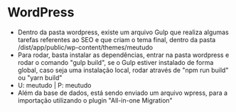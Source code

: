 # WordPress

- Dentro da pasta wordpress, existe um arquivo Gulp que realiza algumas tarefas referentes ao SEO e que criam o tema final, dentro da pasta /dist/app/public/wp-content/themes/meutudo
- Para rodar, basta instalar as dependências, entrar na pasta wordpress e rodar o comando "gulp build", se o Gulp estiver instalado de forma global, caso seja uma instalação local, rodar através de "npm run build" ou "yarn build"
- U: meutudo | P: meutudo
- Além da base de dados, está sendo enviado um arquivo wpress, para a importação utilizando o plugin "All-in-one Migration"
